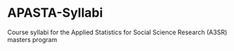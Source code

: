 # APASTA-Syllabi
Course syllabi for the Applied Statistics for Social Science Research (A3SR) masters program
